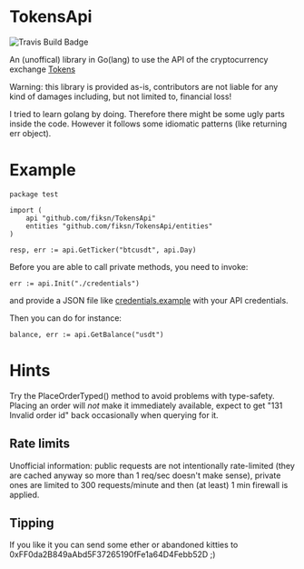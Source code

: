 # TokensApi

![Travis Build Badge](https://travis-ci.org/fiksn/TokensApi.svg?branch=master "badge")

An (unoffical) library in Go(lang) to use the API of the cryptocurrency exchange [Tokens](https://www.tokens.net)

Warning: this library is provided as-is, contributors are not liable for any kind of damages including, but not limited to, financial loss!

I tried to learn golang by doing. Therefore there might be some ugly parts inside the code. However it follows some idiomatic patterns (like returning err object).

# Example

```
package test

import (
    api "github.com/fiksn/TokensApi"
    entities "github.com/fiksn/TokensApi/entities"
)

resp, err := api.GetTicker("btcusdt", api.Day)
```

Before you are able to call private methods, you need to invoke:
```
err := api.Init("./credentials")
```
and provide a JSON file like [credentials.example](./credentials.example) with your API credentials.

Then you can do for instance:

```
balance, err := api.GetBalance("usdt")
```

# Hints

Try the PlaceOrderTyped() method to avoid problems with type-safety. Placing an order will _not_ make it immediately available, expect to get "131 Invalid order id" back occasionally when querying for it.

## Rate limits

Unofficial information: public requests are not intentionally rate-limited (they are cached anyway so more than 1 req/sec doesn't make sense), private ones are limited to 300 requests/minute and then (at least) 1 min firewall is applied.

## Tipping

If you like it you can send some ether or abandoned kitties to 0xFF0da2B849aAbd5F37265190fFe1a64D4Febb52D ;)
